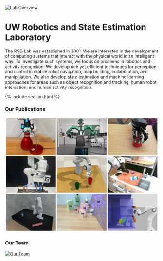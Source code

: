 ---
---

<div class="highlights-row">
  <div class="feature-wrapper">
    <img src="images/hero-lab.jpg" alt="Lab Overview">
    <div class="hero-text">
      <h1>UW Robotics and State Estimation Laboratory</h1>
      <p>The RSE-Lab was established in 2001. We are interested in the development of computing systems that interact with the physical world in an intelligent way. To investigate such systems, we focus on problems in robotics and activity recognition. We develop rich yet efficient techniques for perception and control in mobile robot navigation, map building, collaboration, and manipulation. We also develop state estimation and machine learning approaches for areas such as object recognition and tracking, human robot interaction, and human activity recognition.</p>
    </div>
  </div>
</div>

{% include section.html %}

<div class="highlights-row">
  <div class="feature-wrapper">
    <h3>Our Publications</h3>
    <a href="publications">
      <img src="images/fallback.png" alt="Our Publications">
    </a>
  </div>

  <div class="feature-wrapper">
    <h3>Our Team</h3>
    <a href="team">
      <img src="images/team.png" alt="Our Team">
    </a>
  </div>
</div>
